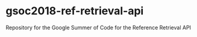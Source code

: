 # gsoc2018-ref-retrieval-api
Repository for the Google Summer of Code for the Reference Retrieval API
